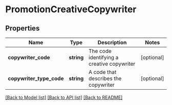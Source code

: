 # PromotionCreativeCopywriter

## Properties
Name | Type | Description | Notes
------------ | ------------- | ------------- | -------------
**copywriter_code** | **string** | The code identifying a creative copywriter | [optional] 
**copywriter_type_code** | **string** | A code that describes the copywriter | [optional] 

[[Back to Model list]](../README.md#documentation-for-models) [[Back to API list]](../README.md#documentation-for-api-endpoints) [[Back to README]](../README.md)


